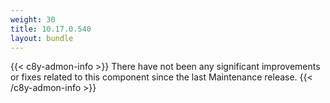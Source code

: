 ```yaml
---
weight: 30
title: 10.17.0.540
layout: bundle
---
```


<!--10.17.0.534 - 10.17.0.540-->

{{< c8y-admon-info >}}
There have not been any significant improvements or fixes related to this component since the last Maintenance release.
{{< /c8y-admon-info >}}
